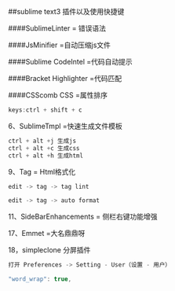 ##sublime text3 插件以及使用快捷键

####SublimeLinter = 错误语法

####JsMinifier =自动压缩js文件

####Sublime CodeIntel =代码自动提示

####Bracket Highlighter =代码匹配

####CSScomb CSS =属性排序
````js
keys:ctrl + shift + c
````

6、SublimeTmpl =快速生成文件模板
````js
ctrl + alt +j 生成js
ctrl + alt +c 生成css
ctrl + alt +h 生成html

````
9、Tag = Html格式化

````js
edit -> tag -> tag lint

edit -> tag -> auto format

````
11、SideBarEnhancements = 侧栏右键功能增强


17、Emmet =大名鼎鼎呀

18，simpleclone  分屏插件




````js
打开 Preferences -> Setting - User（设置 - 用户）

"word_wrap": true,


````
